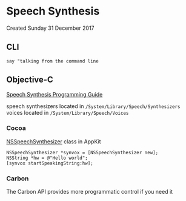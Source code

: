 # Speech Synthesis
Created Sunday 31 December 2017

CLI
---

``say "talking from the command line``

Objective-C
-----------
[Speech Synthesis Programming Guide](https://developer.apple.com/library/content/documentation/UserExperience/Conceptual/SpeechSynthesisProgrammingGuide/)

speech synthesizers located in ``/System/Library/Speech/Synthesizers``
voices located in ``/System/Library/Speech/Voices``

### Cocoa
[NSSpeechSynthesizer](https://developer.apple.com/documentation/appkit/nsspeechsynthesizer) class in AppKit

	NSSpeechSynthesizer *synvox = [NSSpeechSynthesizer new];
	NSString *hw = @"Hello world";
	[synvox startSpeakingString:hw];


### Carbon
The Carbon API provides more programmatic control if you need it

